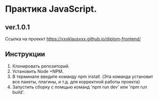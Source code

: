 # Практика JavaScript.
## ver.1.0.1 
Ссылка на проеккт https://xxxklausxxx.github.io/diplom-frontend/
## Инструкции
1. Клонировать репозиторий.
2. Установить Node +NPM.
3. В терминале введите команду npm install. (Эта команда установит все пакеты, плагины, и т.д. для корректной работы проекта)
4. Запустить сборку с помщью команд 'npm run dev' или 'npm run build'.
